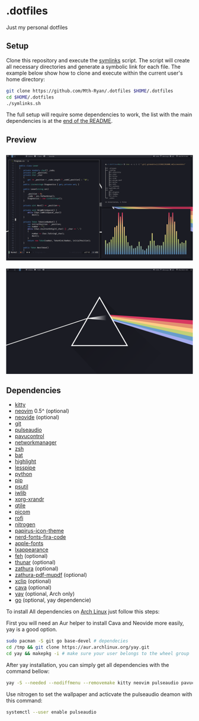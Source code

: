 # .dotfiles
Just my personal dotfiles
## Setup

Clone this repository and execute the [symlinks](./symlinks.sh) script. The script will create all necessary directories and generate a symbolic link for each file.
The example below show how to clone and execute within the current user's home directory:

```bash
git clone https://github.com/Mth-Ryan/.dotfiles $HOME/.dotfiles
cd $HOME/.dotfiles
./symlinks.sh
```
The full setup will require some dependencies to work, the list with the main dependencies is at the [end of the README](#dependencies).

## Preview
![Code Workflow](./assets/Screenshot1.png)
---
![Desktop](./assets/Screenshot2.png)

## Dependencies
* [kitty](https://archlinux.org/packages/community/x86_64/kitty/)
* [neovim](https://archlinux.org/packages/community/x86_64/neovim/) 0.5^ (optional)
* [neovide](https://aur.archlinux.org/packages/neovide/) (optional)
* [git](https://archlinux.org/packages/extra/x86_64/git/)
* [pulseaudio](https://archlinux.org/packages/extra/x86_64/pulseaudio/)
* [pavucontrol](https://archlinux.org/packages/extra/x86_64/pavucontrol/)
* [networkmanager](https://archlinux.org/packages/extra/x86_64/networkmanager/)
* [zsh](https://archlinux.org/packages/extra/x86_64/zsh/)
* [bat](https://archlinux.org/packages/community/x86_64/bat/)
* [highlight](https://archlinux.org/packages/community/x86_64/highlight/)
* [lesspipe](https://archlinux.org/packages/community/any/lesspipe/)
* [python](https://archlinux.org/packages/core/x86_64/python/)
* [pip](https://archlinux.org/packages/extra/any/python-pip/)
* [psutil](https://archlinux.org/packages/community/x86_64/python-psutil/)
* [iwlib](https://archlinux.org/packages/community/x86_64/python-iwlib/)
* [xorg-xrandr](https://archlinux.org/packages/extra/x86_64/xorg-xrandr/)
* [qtile](https://archlinux.org/packages/community/x86_64/qtile/)
* [picom](https://archlinux.org/packages/community/x86_64/picom/)
* [rofi](https://archlinux.org/packages/community/x86_64/rofi/)
* [nitrogen](https://archlinux.org/packages/extra/x86_64/nitrogen/)
* [papirus-icon-theme](https://archlinux.org/packages/community/any/papirus-icon-theme/)
* [nerd-fonts-fira-code](https://aur.archlinux.org/packages/nerd-fonts-fira-code/)
* [apple-fonts](https://aur.archlinux.org/packages/apple-fonts/)
* [lxappearance](https://archlinux.org/packages/community/x86_64/lxappearance/)
* [feh](https://archlinux.org/packages/extra/x86_64/feh/) (optional)
* [thunar](https://archlinux.org/packages/extra/x86_64/thunar/) (optional)
* [zathura](https://archlinux.org/packages/community/x86_64/zathura/) (optional)
* [zathura-pdf-mupdf](https://archlinux.org/packages/community/x86_64/zathura-pdf-mupdf/) (optional)
* [xclip](https://archlinux.org/packages/extra/x86_64/xclip/) (optional)
* [cava](https://aur.archlinux.org/packages/cava/) (optional)
* [yay](https://aur.archlinux.org/yay/) (optional, Arch only)
* [go](https://archlinux.org/packages/community/x86_64/go/) (optional, yay dependencie)

To install All dependencies on [Arch Linux](https://archlinux.org/) just follow this steps:

First you will need an Aur helper to install Cava and Neovide more easily, yay is a good option.

```bash
sudo pacman -S git go base-devel # dependecies 
cd /tmp && git clone https://aur.archlinux.org/yay.git
cd yay && makepkg -i # make sure your user belongs to the wheel group
```

After yay installation, you can simply get all dependencies with the command bellow:

```bash
yay -S --needed --nodiffmenu --removemake kitty neovim pulseaudio pavucontrol networkmanager zsh bat highlight lesspipe python python-iwlib python-psutil xorg-xrandr qtile picom rofi nitrogen nerd-fonts-fira-code apple-fonts lxappearance thunar feh papirus-icon-theme zathura zathura-pdf-mupdf xclip neovide-git cava
```

Use nitrogen to set the wallpaper and acticvate the pulseaudio deamon with this command:

```bash
systemctl --user enable pulseaudio 
```
